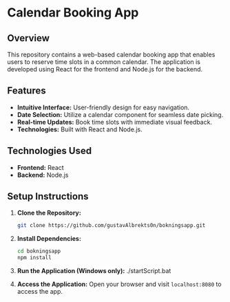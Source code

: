 # Calendar Booking App

## Overview

This repository contains a web-based calendar booking app that enables users to reserve time slots in a common calendar. The application is developed using React for the frontend and Node.js for the backend.

## Features

- **Intuitive Interface:** User-friendly design for easy navigation.
- **Date Selection:** Utilize a calendar component for seamless date picking.
- **Real-time Updates:** Book time slots with immediate visual feedback.
- **Technologies:** Built with React and Node.js.

## Technologies Used

- **Frontend:** React
- **Backend:** Node.js

## Setup Instructions

1. **Clone the Repository:**
    ```bash
    git clone https://github.com/gustavAlbrekts0n/bokningsapp.git

3. **Install Dependencies:**
   ```bash
   cd bokningsapp
   npm install

5. **Run the Application (Windows only):**
    ./startScript.bat

6. **Access the Application:**
    Open your browser and visit `localhost:8080` to access the app.
